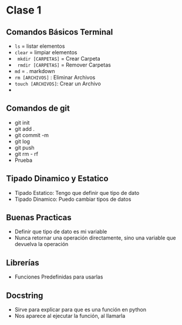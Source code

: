 # Clase 1
## Comandos Básicos Terminal

- ````ls```` = listar elementos
- ````clear```` = limpiar elementos
- ```` mkdir [CARPETAS]```` = Crear Carpeta
- ```` rmdir [CARPETAS]```` = Remover Carpetas
- ```` md ```` = . markdown
- ````rm [ARCHIVOS]```` : Eliminar Archivos
- ````touch [ARCHIVOS]````: Crear un Archivo
- 


## Comandos de git
- git init
- git add .
- git commit -m
- git log
- git push
- git rm - rf
- Prueba

## Tipado Dinamico y Estatico
- Tipado Estatico: Tengo que definir que tipo de dato 
- Tipado Dinamico: Puedo  cambiar tipos de datos
## Buenas Practicas
- Definir que tipo de dato es mi variable
- Nunca retornar una operación directamente, sino una variable que devuelva la operación 
## Librerías
- Funciones Predefinidas para usarlas
## Docstring
- Sirve para explicar para que es una función en python 
- Nos aparece al ejecutar la función, al llamarla